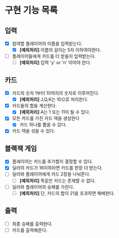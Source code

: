 # 구현 기능 목록

## 입력

- [x] 참여할 플레이어의 이름을 입력받는다.
    - [x] **[예외처리]** 이름의 길이는 5자 이하여야한다.
- [ ] 플레이어들에게 카드를 더 받을지 입력받는다.
    - [ ] **[예외처리]** 입력 'y' or 'n' 이어야 한다.

## 카드

- [x] 카드의 숫자 1부터 10까지의 숫자로 이루어진다.
    - [x] **[예외처리]** J,Q,K는 10으로 처리한다.
- [x] 카드들의 합을 계산한다.
    - [x] **[예외처리]** A는 1 또는 11이 될 수 있다.
- [x] 모든 카드를 가진 카드 덱을 생성한다
    - [x] 카드 하나를 뽑을 수 있다.
- [x] 카드 덱을 섞을 수 있다.

## 블랙잭 게임

- [x] 플레이어는 카드를 추가할지 결정할 수 있다.
- [x] 딜러의 카드가 16이하라면 카드를 한장 더 받는다.
- [ ] 딜러와 플레이어에게 카드 2장을 나눠준다.
    - [ ] **[예외처리]** 똑같은 카드는 존재할 수 없다.
- [ ] 딜러와 플레이어의 승패를 가린다.
    - [ ] **[예외처리]** 단, 카드의 합이 21을 초과하면 패배한다.

## 출력

- [ ] 최종 승패를 출력한다.
- [ ] 카드를 출력해준다.
